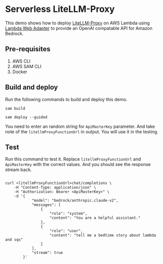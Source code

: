 # Serverless LiteLLM-Proxy

This demo shows how to deploy [LiteLLM-Proxy](https://github.com/BerriAI/liteLLM-proxy) on AWS Lambda using [Lambda Web Adapter](https://github.com/awslabs/aws-lambda-web-adapter) to provide an OpenAI compatable API for Amazon Bedrock.

## Pre-requisites

1. AWS CLI
2. AWS SAM CLI
3. Docker

## Build and deploy

Run the following commands to build and deploy this demo.

```shell
sam build

sam deploy --guided
```

You need to enter an random string for `ApiMasterKey` parameter. And take note of the `litellmProxyFunctionUrl` in output. You will use it in the testing.

## Test

Run this command to test it. Replace `litellmProxyFunctionUrl` and `ApiMasterKey` with the correct values. And you should see the response stream back.

```shell

curl <litellmProxyFunctionUrl>chat/completions \
    -H "Content-Type: application/json" \
    -H "Authorization: Bearer <ApiMasterKey>" \
    -d '{
            "model": "bedrock/anthropic.claude-v2",
            "messages": [
                {
                    "role": "system",
                    "content": "You are a helpful assistant."
                },
                {
                    "role": "user",
                    "content": "tell me a bedtime story about lambda and sqs"
                }
            ],
            "stream": true
        }'
```
